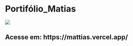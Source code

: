 # Portifólio_Matias

<img src="https://user-images.githubusercontent.com/99132374/206442831-7a4f4e61-1953-47cc-a0df-5ef4c3b9249a.png">

<h2>Acesse em: https://mattias.vercel.app/</h2>
